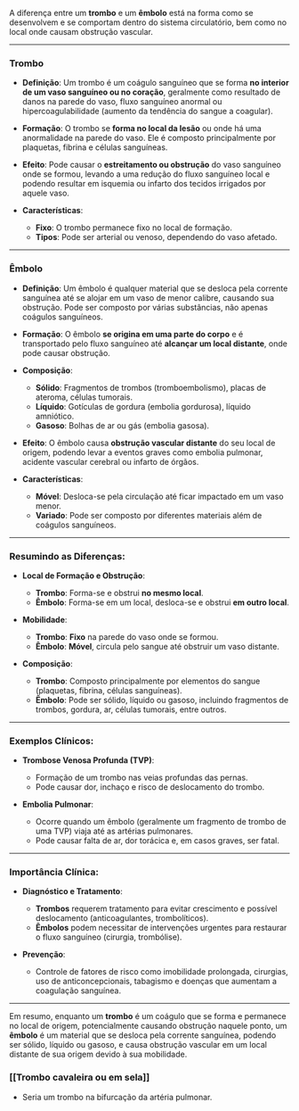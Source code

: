 A diferença entre um **trombo** e um **êmbolo** está na forma como se desenvolvem e se comportam dentro do sistema circulatório, bem como no local onde causam obstrução vascular.

---

### **Trombo**

- **Definição**: Um trombo é um coágulo sanguíneo que se forma **no interior de um vaso sanguíneo ou no coração**, geralmente como resultado de danos na parede do vaso, fluxo sanguíneo anormal ou hipercoagulabilidade (aumento da tendência do sangue a coagular).

- **Formação**: O trombo se **forma no local da lesão** ou onde há uma anormalidade na parede do vaso. Ele é composto principalmente por plaquetas, fibrina e células sanguíneas.

- **Efeito**: Pode causar o **estreitamento ou obstrução** do vaso sanguíneo onde se formou, levando a uma redução do fluxo sanguíneo local e podendo resultar em isquemia ou infarto dos tecidos irrigados por aquele vaso.

- **Características**:
  - **Fixo**: O trombo permanece fixo no local de formação.
  - **Tipos**: Pode ser arterial ou venoso, dependendo do vaso afetado.

---

### **Êmbolo**

- **Definição**: Um êmbolo é qualquer material que se desloca pela corrente sanguínea até se alojar em um vaso de menor calibre, causando sua obstrução. Pode ser composto por várias substâncias, não apenas coágulos sanguíneos.

- **Formação**: O êmbolo **se origina em uma parte do corpo** e é transportado pelo fluxo sanguíneo até **alcançar um local distante**, onde pode causar obstrução.

- **Composição**:
  - **Sólido**: Fragmentos de trombos (tromboembolismo), placas de ateroma, células tumorais.
  - **Líquido**: Gotículas de gordura (embolia gordurosa), líquido amniótico.
  - **Gasoso**: Bolhas de ar ou gás (embolia gasosa).

- **Efeito**: O êmbolo causa **obstrução vascular distante** do seu local de origem, podendo levar a eventos graves como embolia pulmonar, acidente vascular cerebral ou infarto de órgãos.

- **Características**:
  - **Móvel**: Desloca-se pela circulação até ficar impactado em um vaso menor.
  - **Variado**: Pode ser composto por diferentes materiais além de coágulos sanguíneos.

---

### **Resumindo as Diferenças**:

- **Local de Formação e Obstrução**:
  - **Trombo**: Forma-se e obstrui **no mesmo local**.
  - **Êmbolo**: Forma-se em um local, desloca-se e obstrui **em outro local**.

- **Mobilidade**:
  - **Trombo**: **Fixo** na parede do vaso onde se formou.
  - **Êmbolo**: **Móvel**, circula pelo sangue até obstruir um vaso distante.

- **Composição**:
  - **Trombo**: Composto principalmente por elementos do sangue (plaquetas, fibrina, células sanguíneas).
  - **Êmbolo**: Pode ser sólido, líquido ou gasoso, incluindo fragmentos de trombos, gordura, ar, células tumorais, entre outros.

---

### **Exemplos Clínicos**:

- **Trombose Venosa Profunda (TVP)**:
  - Formação de um trombo nas veias profundas das pernas.
  - Pode causar dor, inchaço e risco de deslocamento do trombo.

- **Embolia Pulmonar**:
  - Ocorre quando um êmbolo (geralmente um fragmento de trombo de uma TVP) viaja até as artérias pulmonares.
  - Pode causar falta de ar, dor torácica e, em casos graves, ser fatal.

---

### **Importância Clínica**:

- **Diagnóstico e Tratamento**:
  - **Trombos** requerem tratamento para evitar crescimento e possível deslocamento (anticoagulantes, trombolíticos).
  - **Êmbolos** podem necessitar de intervenções urgentes para restaurar o fluxo sanguíneo (cirurgia, trombólise).

- **Prevenção**:
  - Controle de fatores de risco como imobilidade prolongada, cirurgias, uso de anticoncepcionais, tabagismo e doenças que aumentam a coagulação sanguínea.

---

Em resumo, enquanto um **trombo** é um coágulo que se forma e permanece no local de origem, potencialmente causando obstrução naquele ponto, um **êmbolo** é um material que se desloca pela corrente sanguínea, podendo ser sólido, líquido ou gasoso, e causa obstrução vascular em um local distante de sua origem devido à sua mobilidade.

### [[Trombo cavaleira ou em sela]]
- Seria um trombo na bifurcação da artéria pulmonar.